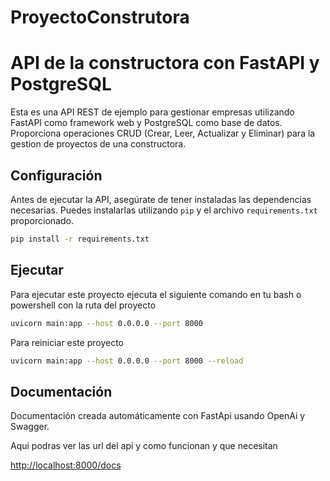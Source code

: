# ProyectoConstrutora

# API de la constructora con FastAPI y PostgreSQL

Esta es una API REST de ejemplo para gestionar empresas utilizando FastAPI como framework web y PostgreSQL como base de datos. Proporciona operaciones CRUD (Crear, Leer, Actualizar y Eliminar) para la gestion de proyectos de una constructora.

## Configuración

Antes de ejecutar la API, asegúrate de tener instaladas las dependencias necesarias. Puedes instalarlas utilizando `pip` y el archivo `requirements.txt` proporcionado.

```bash
pip install -r requirements.txt
```

## Ejecutar

Para ejecutar este proyecto ejecuta el siguiente comando en tu bash o powershell con la ruta del proyecto 

```bash
uvicorn main:app --host 0.0.0.0 --port 8000
```

Para reiniciar este proyecto

```bash
uvicorn main:app --host 0.0.0.0 --port 8000 --reload
```

## Documentación

Documentación creada automáticamente con FastApi usando OpenAi y Swagger.

Aqui podras ver las url del api y como funcionan y que necesitan

[http://localhost:8000/docs](http://localhost:8000/docs#/default)
